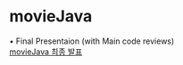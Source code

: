 # movieJava
• Final Presentaion (with Main code reviews)  
[movieJava 최종 발표](https://drive.google.com/file/d/1Dn88Vzv1l2jW0CXb3y5rjhFtiyMrZwDd/view?usp=sharing)
